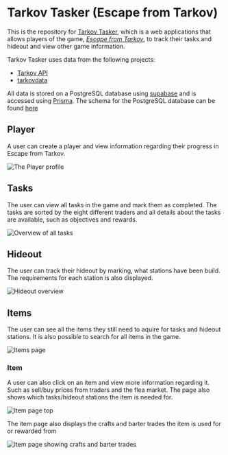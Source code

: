 # Tarkov Tasker (Escape from Tarkov)
This is the repository for [Tarkov Tasker](https://vercel.com/mathiaskrasmussen/tarkov-task), which is a web applications that allows players of the game, [*Escape from Tarkov*](https://www.escapefromtarkov.com/), to track their tasks and hideout and view other game information.

Tarkov Tasker uses data from the following projects:
 - [Tarkov API](https://github.com/the-hideout/tarkov-api)
 - [tarkovdata](https://github.com/TarkovTracker/tarkovdata)

All data is stored on a PostgreSQL database using [supabase](https://app.supabase.com/) and is accessed using [Prisma](https://www.prisma.io/). The schema for the PostgreSQL database can be found [here](https://github.com/MathiasKRasmussen/tarkov-task/blob/master/prisma/schema.prisma)

## Player
A user can create a player and view information regarding their progress in Escape from Tarkov.

![The Player profile](https://media.discordapp.net/attachments/473943043117023244/1006924680407568444/unknown.png?width=720&height=565)
## Tasks
The user can view all tasks in the game and mark them as completed. The tasks are sorted by the eight different traders and all details about the tasks are available, such as objectives and rewards.

![Overview of all tasks](https://media.discordapp.net/attachments/473943043117023244/1006925463949676625/unknown.png?width=720&height=605)

## Hideout
The user can track their hideout by marking, what stations have been build. The requirements for each station is also displayed.

![Hideout overview](https://media.discordapp.net/attachments/473943043117023244/1006926173797896242/unknown.png?width=720&height=605)

## Items
The user can see all the items they still need to aquire for tasks and hideout stations. It is also possible to search for all items in the game.

![Items page](https://media.discordapp.net/attachments/473943043117023244/1006926801051861002/unknown.png?width=720&height=601)

### Item
A user can also click on an item and view more information regarding it. Such as sell/buy prices from traders and the flea market. The page also shows which tasks/hideout stations the item is needed for. 

![Item page top](https://media.discordapp.net/attachments/473943043117023244/1006927068220620930/unknown.png?width=720&height=515)

The item page also displays the crafts and barter trades the item is used for or rewarded from

![Item page showing crafts and barter trades](https://media.discordapp.net/attachments/473943043117023244/1006927747232309349/unknown.png?width=720&height=687)
